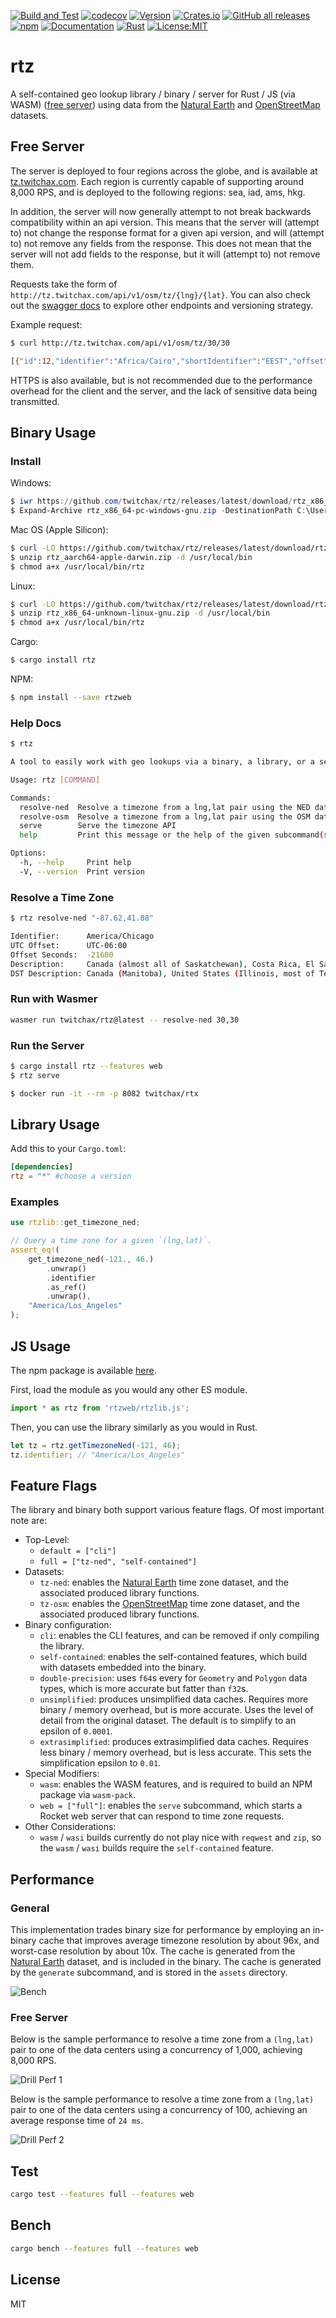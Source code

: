 [![Build and Test](https://github.com/twitchax/rtz/actions/workflows/build.yml/badge.svg)](https://github.com/twitchax/rtz/actions/workflows/build.yml)
[![codecov](https://codecov.io/gh/twitchax/rtz/branch/main/graph/badge.svg?token=35MZN0YFZF)](https://codecov.io/gh/twitchax/rtz)
[![Version](https://img.shields.io/crates/v/rtz.svg)](https://crates.io/crates/rtz)
[![Crates.io](https://img.shields.io/crates/d/rtz?label=crate)](https://crates.io/crates/rtz)
[![GitHub all releases](https://img.shields.io/github/downloads/twitchax/rtz/total?label=binary)](https://github.com/twitchax/rtz/releases)
[![npm](https://img.shields.io/npm/dt/rtzweb?label=npm)](https://www.npmjs.com/package/rtzweb)
[![Documentation](https://docs.rs/rtz/badge.svg)](https://docs.rs/rtz)
[![Rust](https://img.shields.io/badge/rust-nightly-blue.svg?maxAge=3600)](https://github.com/twitchax/rtz)
[![License:MIT](https://img.shields.io/badge/License-MIT-yellow.svg)](https://opensource.org/licenses/MIT)

# rtz

A self-contained geo lookup library / binary / server for Rust / JS (via WASM) ([free server](http://tz.twitchax.com/api/v1/osm/tz/30/30)) using data from the [Natural Earth](https://www.naturalearthdata.com/) and [OpenStreetMap](https://www.openstreetmap.org/) datasets.

## Free Server

The server is deployed to four regions across the globe, and is available at [tz.twitchax.com](http://tz.twitchax.com/api/v1/osm/tz/30/30).  Each region is currently 
capable of supporting around 8,000 RPS, and is deployed to the following regions: sea, iad, ams, hkg.

In addition, the server will now generally attempt to not break backwards compatibility within an api version.  This means that the server will (attempt to) not change the response format for a given api version, and will (attempt to) not remove any fields from the response.  This does not mean that the server will not add fields to the response, but it will (attempt to) not remove them.

Requests take the form of `http://tz.twitchax.com/api/v1/osm/tz/{lng}/{lat}`.  You can also check out the [swagger docs](http://tz.twitchax.com/app-docs) to explore other endpoints and versioning strategy.

Example request:

```bash
$ curl http://tz.twitchax.com/api/v1/osm/tz/30/30

[{"id":12,"identifier":"Africa/Cairo","shortIdentifier":"EEST","offset":"UTC+03:00","rawOffset":10800,"rawBaseOffset":7200,"rawDstOffset":3600,"zone":3.0,"currentTime":"2023-07-25T23:39:59.385469400+03:00"}]
```

HTTPS is also available, but is not recommended due to the performance overhead for the client and the server, and the lack of sensitive data being transmitted.

## Binary Usage

### Install

Windows:

```powershell
$ iwr https://github.com/twitchax/rtz/releases/latest/download/rtz_x86_64-pc-windows-gnu.zip
$ Expand-Archive rtz_x86_64-pc-windows-gnu.zip -DestinationPath C:\Users\%USERNAME%\AppData\Local\Programs\rtz
```

Mac OS (Apple Silicon):

```bash
$ curl -LO https://github.com/twitchax/rtz/releases/latest/download/rtz_aarch64-apple-darwin.zip
$ unzip rtz_aarch64-apple-darwin.zip -d /usr/local/bin
$ chmod a+x /usr/local/bin/rtz
```

Linux:

```bash
$ curl -LO https://github.com/twitchax/rtz/releases/latest/download/rtz_x86_64-unknown-linux-gnu.zip
$ unzip rtz_x86_64-unknown-linux-gnu.zip -d /usr/local/bin
$ chmod a+x /usr/local/bin/rtz
```

Cargo:

```bash
$ cargo install rtz
```

NPM:

```bash
$ npm install --save rtzweb
```

### Help Docs

```bash
$ rtz

A tool to easily work with geo lookups via a binary, a library, or a server.

Usage: rtz [COMMAND]

Commands:
  resolve-ned  Resolve a timezone from a lng,lat pair using the NED dataset
  resolve-osm  Resolve a timezone from a lng,lat pair using the OSM dataset
  serve        Serve the timezone API
  help         Print this message or the help of the given subcommand(s)

Options:
  -h, --help     Print help
  -V, --version  Print version
```

### Resolve a Time Zone

```bash
$ rtz resolve-ned "-87.62,41.88"

Identifier:      America/Chicago
UTC Offset:      UTC-06:00
Offset Seconds:  -21600
Description:     Canada (almost all of Saskatchewan), Costa Rica, El Salvador, Ecuador (Galapagos Islands), Guatemala, Honduras, Mexico (most), Nicaragua,
DST Description: Canada (Manitoba), United States (Illinois, most of Texas)
```

### Run with Wasmer

```bash
wasmer run twitchax/rtz@latest -- resolve-ned 30,30
```

### Run the Server

```bash
$ cargo install rtz --features web
$ rtz serve
```

```bash
$ docker run -it --rm -p 8082 twitchax/rtx
```

## Library Usage

Add this to your `Cargo.toml`:

```toml
[dependencies]
rtz = "*" #choose a version
```

### Examples

```rust
use rtzlib::get_timezone_ned;

// Query a time zone for a given `(lng,lat)`.
assert_eq!(
    get_timezone_ned(-121., 46.)
        .unwrap()
        .identifier
        .as_ref()
        .unwrap(),
    "America/Los_Angeles"
);
```

## JS Usage

The npm package is available [here](https://www.npmjs.com/package/rtzweb).

First, load the module as you would any other ES module.

```js
import * as rtz from 'rtzweb/rtzlib.js';
```

Then, you can use the library similarly as you would in Rust.

```js
let tz = rtz.getTimezoneNed(-121, 46);
tz.identifier; // "America/Los_Angeles"
```

## Feature Flags

The library and binary both support various feature flags.  Of most important note are:
* Top-Level:
  * `default = ["cli"]`
  * `full = ["tz-ned", "self-contained"]`
* Datasets:
  * `tz-ned`: enables the [Natural Earth](https://www.naturalearthdata.com/) time zone dataset, and the associated produced library functions.
  * `tz-osm`: enables the [OpenStreetMap](https://www.openstreetmap.org/) time zone dataset, and the associated produced library functions.
* Binary configuration:
  * `cli`: enables the CLI features, and can be removed if only compiling the library.
  * `self-contained`: enables the self-contained features, which build with datasets embedded into the binary.
  * `double-precision`: uses `f64`s every for `Geometry` and `Polygon` data types, which is more accurate but fatter than `f32`s.
  * `unsimplified`: produces unsimplified data caches.  Requires more binary / memory overhead, but is more accurate.  Uses the level of detail from the original dataset.  The default is to simplify to an epsilon of `0.0001`.
  * `extrasimplified`: produces extrasimplified data caches.  Requires less binary / memory overhead, but is less accurate.  This sets the simplification epsilon to `0.01`.
* Special Modifiers:
  * `wasm`: enables the WASM features, and is required to build an NPM package via `wasm-pack`.
  * `web = ["full"]`: enables the `serve` subcommand, which starts a Rocket web server that can respond to time zone requests.
* Other Considerations:
  * `wasm` / `wasi` builds currently do not play nice with `reqwest` and `zip`, so the `wasm` / `wasi` builds require the `self-contained` feature.

## Performance

### General

This implementation trades binary size for performance by employing an in-binary cache that improves average timezone resolution by about 96x, and worst-case resolution by about 10x.  The cache is generated from the [Natural Earth](https://www.naturalearthdata.com/) dataset, and is included in the binary.  The cache is generated by the `generate` subcommand, and is stored in the `assets` directory.

![Bench](static/bench.png)

### Free Server

Below is the sample performance to resolve a time zone from a `(lng,lat)` pair to one of the data centers using a concurrency of 1,000, achieving 8,000 RPS.

![Drill Perf 1](static/perf1.png)

Below is the sample performance to resolve a time zone from a `(lng,lat)` pair to one of the data centers using a concurrency of 100, achieving an average response time of `24 ms`.

![Drill Perf 2](static/perf2.png)

## Test

```bash
cargo test --features full --features web
```

## Bench

```bash
cargo bench --features full --features web
```

## License

MIT